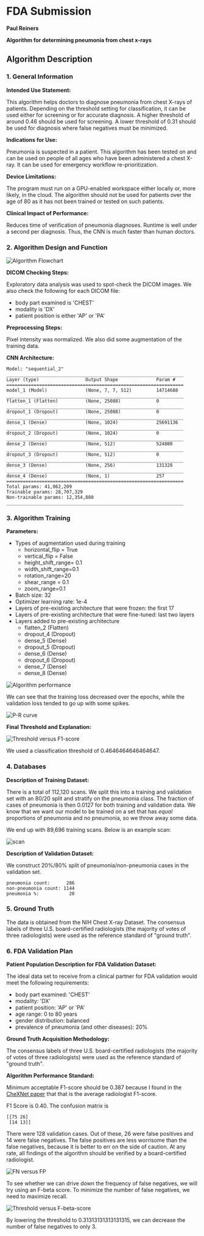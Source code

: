 # FDA  Submission

**Paul Reiners**

**Algorithm for determining pneumonia from chest x-rays**

## Algorithm Description 

### 1. General Information

**Intended Use Statement:** 

This algorithm helps doctors to diagnose pneumonia from chest X-rays of patients.  Depending on the threshold setting for classification, it can be used either for screening or for accurate diagnosis.  A higher threshold of around 0.46 should be used for screening.  A lower threshold of 0.31 should be used for diagnosis where false negatives must be minimized. 

**Indications for Use:**

Pneumonia is suspected in a patient.  This algorithm has been tested on and can be used on people of all ages who have been administered a chest X-ray.  It can be used for emergency workflow re-prioritization.

**Device Limitations:**

The program must run on a GPU-enabled workspace either locally or, more likely, in the cloud.  The algorithm should not be used for patients over the age of 80 as it has not been trained or tested on such patients.

**Clinical Impact of Performance:**

Reduces time of verification of pneumonia diagnoses.  Runtime is well under a second per diagnosis.  Thus, the CNN is much faster than human doctors.

### 2. Algorithm Design and Function

![Algorithm Flowchart](./img/flow-chart.png)

**DICOM Checking Steps:**

Exploratory data analysis was used to spot-check the DICOM images.  We also check the following for each DICOM file:

* body part examined is 'CHEST' 
* modality is 'DX' 
* patient position is either 'AP' or 'PA'

**Preprocessing Steps:**

Pixel intensity was normalized.  We also did some augmentation of the training data.

**CNN Architecture:**

    Model: "sequential_2"
    _________________________________________________________________
    Layer (type)                 Output Shape              Param #   
    =================================================================
    model_1 (Model)              (None, 7, 7, 512)         14714688  
    _________________________________________________________________
    flatten_1 (Flatten)          (None, 25088)             0         
    _________________________________________________________________
    dropout_1 (Dropout)          (None, 25088)             0         
    _________________________________________________________________
    dense_1 (Dense)              (None, 1024)              25691136  
    _________________________________________________________________
    dropout_2 (Dropout)          (None, 1024)              0         
    _________________________________________________________________
    dense_2 (Dense)              (None, 512)               524800    
    _________________________________________________________________
    dropout_3 (Dropout)          (None, 512)               0         
    _________________________________________________________________
    dense_3 (Dense)              (None, 256)               131328    
    _________________________________________________________________
    dense_4 (Dense)              (None, 1)                 257       
    =================================================================
    Total params: 41,062,209
    Trainable params: 28,707,329
    Non-trainable params: 12,354,880
    _________________________________________________________________


### 3. Algorithm Training

**Parameters:**

* Types of augmentation used during training
    * horizontal_flip = True 
    * vertical_flip = False 
    * height_shift_range= 0.1 
    * width_shift_range=0.1
    * rotation_range=20 
    * shear_range = 0.1
    * zoom_range=0.1
* Batch size: 32
* Optimizer learning rate: 1e-4
* Layers of pre-existing architecture that were frozen: the first 17
* Layers of pre-existing architecture that were fine-tuned: last two layers
* Layers added to pre-existing architecture
    * flatten_2 (Flatten)         
    * dropout_4 (Dropout)              
    * dense_5 (Dense)              
    * dropout_5 (Dropout)        
    * dense_6 (Dense)    
    * dropout_6 (Dropout)         
    * dense_7 (Dense)    
    * dense_8 (Dense)       


![Algorithm performance](./img/algorithm-performance.png)

We can see that the training loss decreased over the epochs, while the validation loss tended to go up with some spikes.

![P-R curve](./img/precision-recall-curve.png)

**Final Threshold and Explanation:**

![Threshold versus F1-score](./img/threshold_versus_f1_score.png)

We used a classification threshold of 0.4646464646464647.

### 4. Databases

**Description of Training Dataset:** 

There is a total of 112,120 scans.  We split this into a training and validation set with an 80/20 split
and stratify on the pneumonia class.  The fraction of cases of pneumonia is then 0.0127 for both training and validation
data.  We know that we want our model to be trained on a set that has _equal_ proportions of pneumonia and no pneumonia, so we throw away some data.

We end up with 89,696 training scans.  Below is an example scan:

![scan](./img/scan.png)

**Description of Validation Dataset:** 

We construct 20%/80% split of pneumonia/non-pneumonia cases in the validation set.  

    pneumonia count:      286
    non-pneumonia count: 1144
    pneumonia %:           20

### 5. Ground Truth

The data is obtained from the NIH Chest X-ray Dataset.  The consensus labels of three U.S. board-certified radiologists (the majority of votes of three radiologists) were used as the reference standard of "ground truth".

### 6. FDA Validation Plan

**Patient Population Description for FDA Validation Dataset:**
    
The ideal data set to receive from a clinical partner for FDA validation would meet the following requirements:

* body part examined: 'CHEST' 
* modality: 'DX' 
* patient position: 'AP' or 'PA'
* age range: 0 to 80 years
* gender distribution: balanced
* prevalence of pneumonia (and other diseases): 20%

**Ground Truth Acquisition Methodology:**

The consensus labels of three U.S. board-certified radiologists (the majority of votes of three radiologists) were used as the reference standard of "ground truth".

**Algorithm Performance Standard:**

Minimum acceptable F1-score should be 0.387 because I found in the [CheXNet paper](https://stanfordmlgroup.github.io/projects/chexnet/) that that is the average radiologist F1-score.

F1 Score is 0.40.  The confusion matrix is

    [[75 26]
     [14 13]]
     
There were 128 validation cases.  Out of these, 26 were false positives and 14 were false negatives.  The false positives are less worrisome than the false negatives, because it is better to err on the side of caution.  At any rate, all findings of the algorithm should be verified by a board-certified radiologist.

![FN versus FP](./img/f-beta.jpeg)

To see whether we can drive down the frequency of false negatives, we will try using an F-beta score. To minimize the number of false negatives, we need to maximize recall.

![Threshold versus F-beta-score](./img/threshold_versus_f_beta_score.png)

By lowering the threshold to 0.31313131313131315, we can decrease the number of false negatives to only 3.
